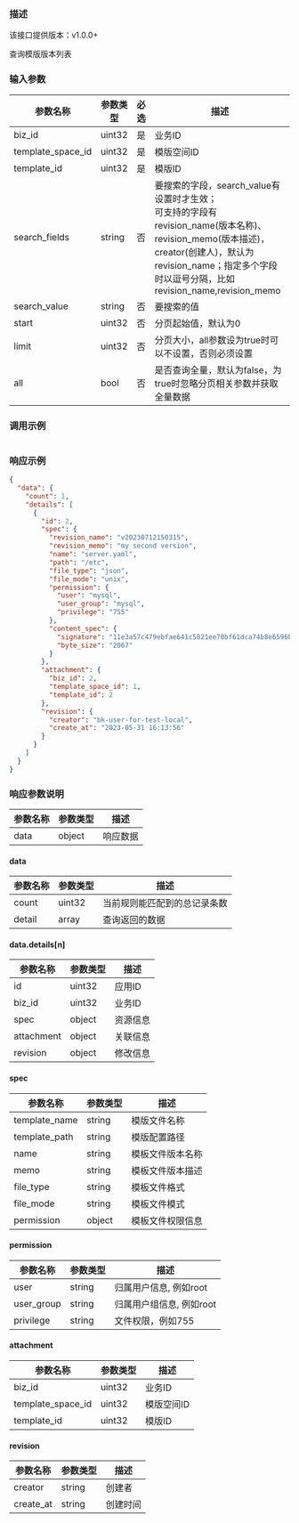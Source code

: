 ### 描述

该接口提供版本：v1.0.0+

查询模版版本列表

### 输入参数

| 参数名称          | 参数类型 | 必选 | 描述                                                         |
| ----------------- | -------- | ---- | ------------------------------------------------------------ |
| biz_id            | uint32   | 是   | 业务ID                                                       |
| template_space_id | uint32   | 是   | 模版空间ID                                                   |
| template_id       | uint32   | 是   | 模版ID                                                       |
| search_fields     | string   | 否   | 要搜索的字段，search_value有设置时才生效；<br>可支持的字段有revision_name(版本名称)、revision_memo(版本描述)，creator(创建人)，默认为revision_name；指定多个字段时以逗号分隔，比如revision_name,revision_memo |
| search_value      | string   | 否   | 要搜索的值                                                   |
| start             | uint32   | 否   | 分页起始值，默认为0                                          |
| limit             | uint32   | 否   | 分页大小，all参数设为true时可以不设置，否则必须设置          |
| all               | bool     | 否   | 是否查询全量，默认为false，为true时忽略分页相关参数并获取全量数据 |

### 调用示例

```json

```

### 响应示例

```json
{
  "data": {
    "count": 1,
    "details": [
      {
        "id": 2,
        "spec": {
          "revision_name": "v20230712150315",
          "revision_memo": "my second version",
          "name": "server.yaml",
          "path": "/etc",
          "file_type": "json",
          "file_mode": "unix",
          "permission": {
            "user": "mysql",
            "user_group": "mysql",
            "privilege": "755"
          },
          "content_spec": {
            "signature": "11e3a57c479ebfae641c5821ee70bf61dca74b8e6596b78950526c397a3b1234",
            "byte_size": "2067"
          }
        },
        "attachment": {
          "biz_id": 2,
          "template_space_id": 1,
          "template_id": 2
        },
        "revision": {
          "creator": "bk-user-for-test-local",
          "create_at": "2023-05-31 16:13:56"
        }
      }
    ]
  }
}
```

### 响应参数说明

| 参数名称 | 参数类型 | 描述     |
| -------- | -------- | -------- |
| data     | object   | 响应数据 |

#### data

| 参数名称 | 参数类型 | 描述                         |
| -------- | -------- | ---------------------------- |
| count    | uint32   | 当前规则能匹配到的总记录条数 |
| detail   | array    | 查询返回的数据               |

#### data.details[n]

| 参数名称   | 参数类型 | 描述     |
| ---------- | -------- | -------- |
| id         | uint32   | 应用ID   |
| biz_id     | uint32   | 业务ID   |
| spec       | object   | 资源信息 |
| attachment | object   | 关联信息 |
| revision   | object   | 修改信息 |

#### spec

| 参数名称      | 参数类型 | 描述             |
| ------------- | -------- | ---------------- |
| template_name | string   | 模版文件名称     |
| template_path | string   | 模版配置路径     |
| name          | string   | 模板文件版本名称 |
| memo          | string   | 模板文件版本描述 |
| file_type     | string   | 模板文件格式     |
| file_mode     | string   | 模板文件模式     |
| permission    | object   | 模板文件权限信息 |

#### permission

| 参数名称   | 参数类型 | 描述                     |
| ---------- | -------- | ------------------------ |
| user       | string   | 归属用户信息, 例如root   |
| user_group | string   | 归属用户组信息, 例如root |
| privilege  | string   | 文件权限，例如755        |

#### attachment

| 参数名称          | 参数类型 | 描述       |
| ----------------- | -------- | ---------- |
| biz_id            | uint32   | 业务ID     |
| template_space_id | uint32   | 模版空间ID |
| template_id       | uint32   | 模版ID     |

#### revision

| 参数名称  | 参数类型 | 描述     |
| --------- | -------- | -------- |
| creator   | string   | 创建者   |
| create_at | string   | 创建时间 |

